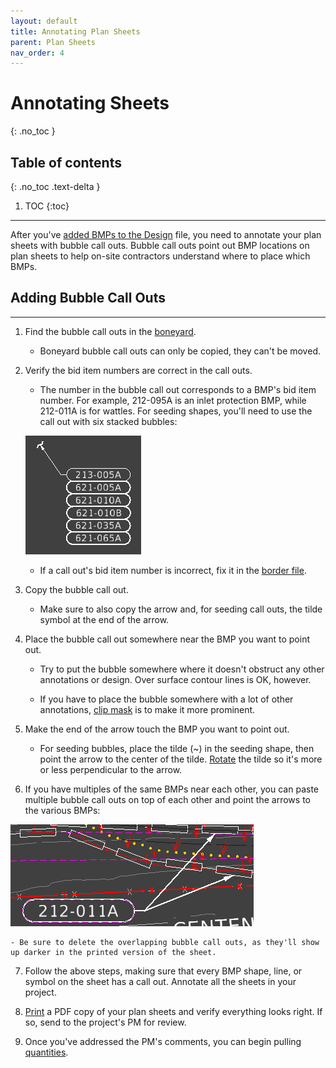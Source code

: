```yaml
---
layout: default
title: Annotating Plan Sheets
parent: Plan Sheets
nav_order: 4
---
```


# Annotating Sheets
{: .no_toc }

## Table of contents
{: .no_toc .text-delta }

1. TOC
{:toc}

---

After you've [added BMPs to the Design] file, you need to annotate your plan sheets with bubble call outs. Bubble call outs point out BMP locations on plan sheets to help on-site contractors understand where to place which BMPs. 

## Adding Bubble Call Outs
***

1. Find the bubble call outs in the [boneyard].

    - Boneyard bubble call outs can only be copied, they can't be moved.

2. Verify the bid item numbers are correct in the call outs. 

    - The number in the bubble call out corresponds to a BMP's bid item number. For example, 212-095A is an inlet protection BMP, while 212-011A is for wattles. For seeding shapes, you'll need to use the call out with six stacked bubbles:

    ![](../assets/images/seeding-bubbles.png)

    - If a call out's bid item number is incorrect, fix it in the [border file]. 

3. Copy the bubble call out. 

    - Make sure to also copy the arrow and, for seeding call outs, the tilde symbol at the end of the arrow.

4. Place the bubble call out somewhere near the BMP you want to point out.

    - Try to put the bubble somewhere where it doesn't obstruct any other annotations or design. Over surface contour lines is OK, however. 

    - If you have to place the bubble somewhere with a lot of other annotations, [clip mask] is to make it more prominent.

5. Make the end of the arrow touch the BMP you want to point out.

    - For seeding bubbles, place the tilde (~) in the seeding shape, then point the arrow to the center of the tilde. [Rotate] the tilde so it's more or less perpendicular to the arrow.

6. If you have multiples of the same BMPs near each other, you can paste multiple bubble call outs on top of each other and point the arrows to the various BMPs:

![](../assets/images/multi-arrow-bubble.png)

    - Be sure to delete the overlapping bubble call outs, as they'll show up darker in the printed version of the sheet. 

7. Follow the above steps, making sure that every BMP shape, line, or symbol on the sheet has a call out. Annotate all the sheets in your project.

8. [Print] a PDF copy of your plan sheets and verify everything looks right. If so, send to the project's PM for review.

9. Once you've addressed the PM's comments, you can begin pulling [quantities].

[added BMPs to the Design]: /knowledge-base/docs/design-in-ord
[boneyard]: /knowledge-base/docs/glossary#boneyard
[border file]: /knowledge-base/docs/glossary#border-file
[clip mask]: /knowledge-base/docs/ord-tips#clip-mask
[Rotate]: /knowledge-base/docs/ord-tips#rotating-elements
[Print]: /knowledge-base/docs/sheet-printing
[quantities]: /knowledge-base/docs/quantities